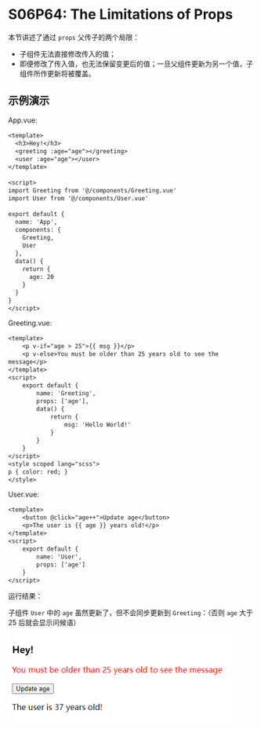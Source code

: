 # S06P64: The Limitations of Props



本节讲述了通过 `props` 父传子的两个局限：

- 子组件无法直接修改传入的值；
- 即便修改了传入值，也无法保留变更后的值；一旦父组件更新为另一个值，子组件所作更新将被覆盖。



## 示例演示

App.vue:

```vue
<template>
  <h3>Hey!</h3>
  <greeting :age="age"></greeting>
  <user :age="age"></user>
</template>

<script>
import Greeting from '@/components/Greeting.vue'
import User from '@/components/User.vue'

export default {
  name: 'App',
  components: {
    Greeting,
    User
  },
  data() {
    return {
      age: 20
    }
  }
}
</script>
```

Greeting.vue:

```vue
<template>
    <p v-if="age > 25">{{ msg }}</p>
    <p v-else>You must be older than 25 years old to see the message</p>
</template>
<script>
    export default {
        name: 'Greeting',
        props: ['age'],
        data() {
            return {
                msg: 'Hello World!'
            }
        }
    }
</script>
<style scoped lang="scss">
p { color: red; }
</style>
```

User.vue:

```vue
<template>
    <button @click="age++">Update age</button>
    <p>The user is {{ age }} years old!</p>
</template>
<script>
    export default {
        name: 'User',
        props: ['age']
    }
</script>
```

运行结果：

子组件 `User` 中的 `age` 虽然更新了，但不会同步更新到 `Greeting`：（否则 `age` 大于 25 后就会显示问候语）

![limitation of props](../assets/64-1.png)
